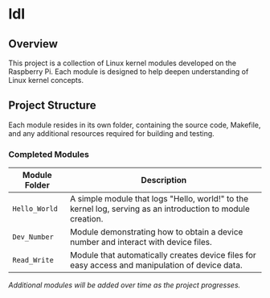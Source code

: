 # ldl

## Overview
This project is a collection of Linux kernel modules developed on the Raspberry Pi. Each module is designed to help deepen understanding of Linux kernel concepts.

## Project Structure
Each module resides in its own folder, containing the source code, Makefile, and any additional resources required for building and testing.

### Completed Modules
| Module Folder                 | Description                                                                                     |
|-------------------------------|-------------------------------------------------------------------------------------------------|
| `Hello_World`                 | A simple module that logs "Hello, world!" to the kernel log, serving as an introduction to module creation. |
| `Dev_Number`                  | Module demonstrating how to obtain a device number and interact with device files.              |
| `Read_Write`                  | Module that automatically creates device files for easy access and manipulation of device data. |

*Additional modules will be added over time as the project progresses.*